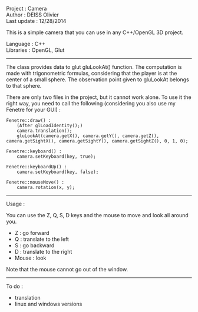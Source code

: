 Project : Camera<br/>
Author : DEISS Olivier<br/>
Last update : 12/28/2014

This is a simple camera that you can use in any C++/OpenGL 3D project.

Language : C++<br/>
Libraries : OpenGL, Glut

-----------------------------------------------------------------------------------

The class provides data to glut gluLookAt() function. The computation is made
with trigonometric formulas, considering that the player is at the center of a
small sphere. The observation point given to gluLookAt belongs to that sphere.

There are only two files in the project, but it cannot work alone. To use it the
right way, you need to call the following (considering you also use my Fenetre
for your GUI) :
 
	Fenetre::draw() :
 		(After glLoadIdentity();)
 		camera.translation();
 		gluLookAt(camera.getX(), camera.getY(), camera.getZ(), camera.getSightX(), camera.getSightY(), camera.getSightZ(), 0, 1, 0);
 
 	Fenetre::keyboard() :
		camera.setKeyboard(key, true);
		
 	Fenetre::keyboardUp() :
		camera.setKeyboard(key, false);
 
	Fenetre::mouseMove() :
		camera.rotation(x, y);

-----------------------------------------------------------------------------------

Usage :

You can use the Z, Q, S, D keys and the mouse to move and look all around you.
  - Z : go forward
  - Q : translate to the left
  - S : go backward
  - D : translate to the right
  - Mouse : look

Note that the mouse cannot go out of the window.  

-----------------------------------------------------------------------------------

To do :
  - translation
  - linux and windows versions



